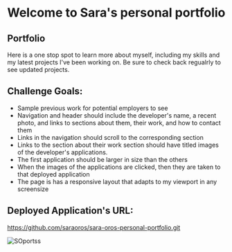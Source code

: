 # Welcome to Sara's personal portfolio

## Portfolio

Here is a one stop spot to learn more about myself, including my skills and my latest projects I've been working on. Be sure to check back regualrly to see updated projects.

## Challenge Goals:

- Sample previous work for potential employers to see
- Navigation and header should include the developer's name, a recent photo, and links to sections about them, their work, and how to contact them
- Links in the navigation should scroll to the corresponding section
- Links to the section about their work section should have titled images of the developer's applications.
- The first application should be larger in size than the others
- When the images of the applications are clicked, then they are taken to that deployed application
- The page is has a responsive layout that adapts to my viewport in any screensize

## Deployed Application's URL:

https://github.com/saraoros/sara-oros-personal-portfolio.git

![SOportss](https://user-images.githubusercontent.com/94159081/148136492-c4fcffbf-802f-4bb9-9944-bd91159c9be9.png)
